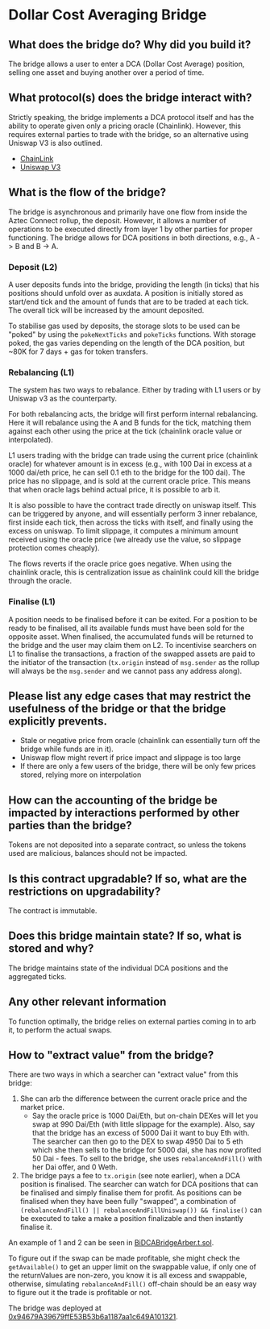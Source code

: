 # Dollar Cost Averaging Bridge

## What does the bridge do? Why did you build it?

The bridge allows a user to enter a DCA (Dollar Cost Average) position, selling one asset and buying another over a period of time.

## What protocol(s) does the bridge interact with?

Strictly speaking, the bridge implements a DCA protocol itself and has the ability to operate given only a pricing oracle (Chainlink).
However, this requires external parties to trade with the bridge, so an alternative using Uniswap V3 is also outlined.

- [ChainLink](https://chain.link/)
- [Uniswap V3](https://uniswap.org/)

## What is the flow of the bridge?

The bridge is asynchronous and primarily have one flow from inside the Aztec Connect rollup, the deposit.
However, it allows a number of operations to be executed directly from layer 1 by other parties for proper functioning.
The bridge allows for DCA positions in both directions, e.g., A -> B and B -> A.

### Deposit (L2)

A user deposits funds into the bridge, providing the length (in ticks) that his positions should unfold over as auxdata.
A position is initially stored as start/end tick and the amount of funds that are to be traded at each tick.
The overall tick will be increased by the amount deposited.

To stabilise gas used by deposits, the storage slots to be used can be "poked" by using the `pokeNextTicks` and `pokeTicks` functions.
With storage poked, the gas varies depending on the length of the DCA position, but ~80K for 7 days + gas for token transfers.

### Rebalancing (L1)

The system has two ways to rebalance.
Either by trading with L1 users or by Uniswap v3 as the counterparty.

For both rebalancing acts, the bridge will first perform internal rebalancing.
Here it will rebalance using the A and B funds for the tick, matching them against each other using the price at the tick (chainlink oracle value or interpolated).

L1 users trading with the bridge can trade using the current price (chainlink oracle) for whatever amount is in excess (e.g., with 100 Dai in excess at a 1000 dai/eth price, he can sell 0.1 eth to the bridge for the 100 dai).
The price has no slippage, and is sold at the current oracle price.
This means that when oracle lags behind actual price, it is possible to arb it.

It is also possible to have the contract trade directly on uniswap itself.
This can be triggered by anyone, and will essentially perform 3 inner rebalance, first inside each tick, then across the ticks with itself, and finally using the excess on uniswap.
To limit slippage, it computes a minimum amount received using the oracle price (we already use the value, so slippage protection comes cheaply).

The flows reverts if the oracle price goes negative.
When using the chainlink oracle, this is centralization issue as chainlink could kill the bridge through the oracle.

### Finalise (L1)

A position needs to be finalised before it can be exited.
For a position to be ready to be finalised, all its available funds must have been sold for the opposite asset.
When finalised, the accumulated funds will be returned to the bridge and the user may claim them on L2.
To incentivise searchers on L1 to finalise the transactions, a fraction of the swapped assets are paid to the initiator of the transaction (`tx.origin` instead of `msg.sender` as the rollup will always be the `msg.sender` and we cannot pass any address along).

## Please list any edge cases that may restrict the usefulness of the bridge or that the bridge explicitly prevents.

- Stale or negative price from oracle (chainlink can essentially turn off the bridge while funds are in it).
- Uniswap flow might revert if price impact and slippage is too large
- If there are only a few users of the bridge, there will be only few prices stored, relying more on interpolation

## How can the accounting of the bridge be impacted by interactions performed by other parties than the bridge?

Tokens are not deposited into a separate contract, so unless the tokens used are malicious, balances should not be impacted.

## Is this contract upgradable? If so, what are the restrictions on upgradability?

The contract is immutable.

## Does this bridge maintain state? If so, what is stored and why?

The bridge maintains state of the individual DCA positions and the aggregated ticks.

## Any other relevant information

To function optimally, the bridge relies on external parties coming in to arb it, to perform the actual swaps.

## How to "extract value" from the bridge?

There are two ways in which a searcher can "extract value" from this bridge:
1. She can arb the difference between the current oracle price and the market price. 
    - Say the oracle price is 1000 Dai/Eth, but on-chain DEXes will let you swap at 990 Dai/Eth (with little slippage for the example). Also, say that the bridge has an excess of 5000 Dai it want to buy Eth with. The searcher can then go to the DEX to swap 4950 Dai to 5 eth which she then sells to the bridge for 5000 dai, she has now profited 50 Dai - fees. To sell to the bridge, she uses `rebalanceAndFill()` with her Dai offer, and 0 Weth.
2. The bridge pays a fee to `tx.origin` (see note earlier), when a DCA position is finalised. The searcher can watch for DCA positions that can be finalised and simply finalise them for profit. As positions can be finalised when they have been fully "swapped", a combination of `(rebalanceAndFill() || rebalanceAndFillUniswap()) && finalise()` can be executed to take a make a position finalizable and then instantly finalise it.

An example of 1 and 2 can be seen in [BiDCABridgeArber.t.sol](../../test/bridges/dca/BiDCABridgeArber.t.sol).

To figure out if the swap can be made profitable, she might check the `getAvailable()` to get an upper limit on the swappable value, if only one of the returnValues are non-zero, you know it is all excess and swappable, otherwise, simulating `rebalanceAndFill()` off-chain should be an easy way to figure out it the trade is profitable or not.

The bridge was deployed at [0x94679A39679ffE53B53b6a1187aa1c649A101321](https://etherscan.io/address/0x94679A39679ffE53B53b6a1187aa1c649A101321).
